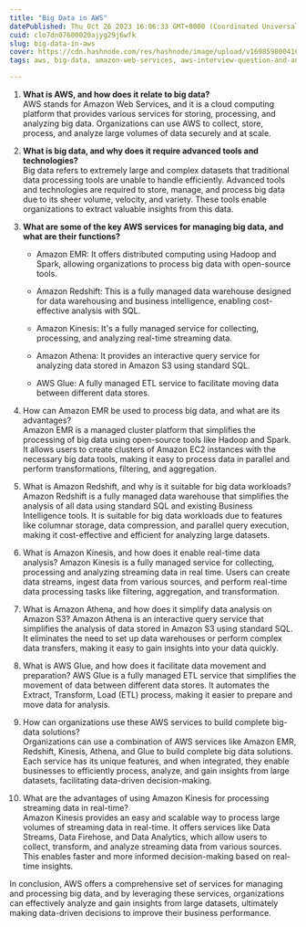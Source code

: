 ```yaml
---
title: "Big Data in AWS"
datePublished: Thu Oct 26 2023 16:06:33 GMT+0000 (Coordinated Universal Time)
cuid: clo7dn07600020ajyg29j6wfk
slug: big-data-in-aws
cover: https://cdn.hashnode.com/res/hashnode/image/upload/v1698598004108/87e93c2a-ba4b-4dd6-b6b0-e1274e0717e8.png
tags: aws, big-data, amazon-web-services, aws-interview-question-and-answers, big-data-in-aws

---
```


1. **What is AWS, and how does it relate to big data?**  
    AWS stands for Amazon Web Services, and it is a cloud computing platform that provides various services for storing, processing, and analyzing big data. Organizations can use AWS to collect, store, process, and analyze large volumes of data securely and at scale.
    
2. **What is big data, and why does it require advanced tools and technologies?**  
    Big data refers to extremely large and complex datasets that traditional data processing tools are unable to handle efficiently. Advanced tools and technologies are required to store, manage, and process big data due to its sheer volume, velocity, and variety. These tools enable organizations to extract valuable insights from this data.
    
3. **What are some of the key AWS services for managing big data, and what are their functions?**
    
    * Amazon EMR: It offers distributed computing using Hadoop and Spark, allowing organizations to process big data with open-source tools.
        
    * Amazon Redshift: This is a fully managed data warehouse designed for data warehousing and business intelligence, enabling cost-effective analysis with SQL.
        
    * Amazon Kinesis: It's a fully managed service for collecting, processing, and analyzing real-time streaming data.
        
    * Amazon Athena: It provides an interactive query service for analyzing data stored in Amazon S3 using standard SQL.
        
    * AWS Glue: A fully managed ETL service to facilitate moving data between different data stores.
        
4. How can Amazon EMR be used to process big data, and what are its advantages?  
    Amazon EMR is a managed cluster platform that simplifies the processing of big data using open-source tools like Hadoop and Spark. It allows users to create clusters of Amazon EC2 instances with the necessary big data tools, making it easy to process data in parallel and perform transformations, filtering, and aggregation.
    
5. What is Amazon Redshift, and why is it suitable for big data workloads?  
    Amazon Redshift is a fully managed data warehouse that simplifies the analysis of all data using standard SQL and existing Business Intelligence tools. It is suitable for big data workloads due to features like columnar storage, data compression, and parallel query execution, making it cost-effective and efficient for analyzing large datasets.
    
6. What is Amazon Kinesis, and how does it enable real-time data analysis? Amazon Kinesis is a fully managed service for collecting, processing and analyzing streaming data in real time. Users can create data streams, ingest data from various sources, and perform real-time data processing tasks like filtering, aggregation, and transformation.
    
7. What is Amazon Athena, and how does it simplify data analysis on Amazon S3? Amazon Athena is an interactive query service that simplifies the analysis of data stored in Amazon S3 using standard SQL. It eliminates the need to set up data warehouses or perform complex data transfers, making it easy to gain insights into your data quickly.
    
8. What is AWS Glue, and how does it facilitate data movement and preparation? AWS Glue is a fully managed ETL service that simplifies the movement of data between different data stores. It automates the Extract, Transform, Load (ETL) process, making it easier to prepare and move data for analysis.
    
9. How can organizations use these AWS services to build complete big-data solutions?  
    Organizations can use a combination of AWS services like Amazon EMR, Redshift, Kinesis, Athena, and Glue to build complete big data solutions. Each service has its unique features, and when integrated, they enable businesses to efficiently process, analyze, and gain insights from large datasets, facilitating data-driven decision-making.
    
10. What are the advantages of using Amazon Kinesis for processing streaming data in real-time?  
    Amazon Kinesis provides an easy and scalable way to process large volumes of streaming data in real-time. It offers services like Data Streams, Data Firehose, and Data Analytics, which allow users to collect, transform, and analyze streaming data from various sources. This enables faster and more informed decision-making based on real-time insights.
    

In conclusion, AWS offers a comprehensive set of services for managing and processing big data, and by leveraging these services, organizations can effectively analyze and gain insights from large datasets, ultimately making data-driven decisions to improve their business performance.
